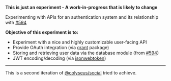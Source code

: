 **This is just an experiment - A work-in-progress that is likely to change**

Experimenting with APIs for an authentication system and its relationship with [#594](https://github.com/colyseus/colyseus/issues/594)

**Objective of this experiment is to:**

- Experiment with a nice and highly customizable user-facing API
- Provide OAuth integration (via [grant](https://github.com/simov/grant) package)
- Storing and retrieving user data via the database module (from [#594](https://github.com/colyseus/colyseus/issues/594))
- JWT encoding/decoding (via [jsonwebtoken](https://www.npmjs.com/package/jsonwebtoken))

---

This is a second iteration of [@colyseus/social](https://github.com/colyseus/colyseus-social) tried to achieve.
